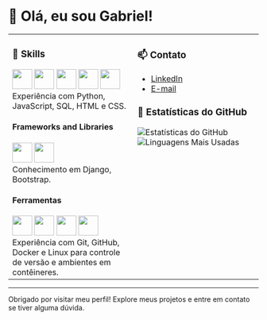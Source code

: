# 👋 Olá, eu sou Gabriel!

<div align="center">

<table>
<tr>
<td width="50%" valign="top">

### 🚀 Skills
<div>
  <img src="https://cdn.jsdelivr.net/gh/devicons/devicon/icons/python/python-original.svg" width="40" height="40"/>
  <img src="https://cdn.jsdelivr.net/gh/devicons/devicon/icons/javascript/javascript-original.svg" width="40" height="40"/>
  <img src="https://cdn.jsdelivr.net/gh/devicons/devicon/icons/mysql/mysql-original.svg" width="40" height="40"/>
  <img src="https://cdn.jsdelivr.net/gh/devicons/devicon/icons/html5/html5-original.svg" width="40" height="40"/>
  <img src="https://cdn.jsdelivr.net/gh/devicons/devicon/icons/css3/css3-original.svg" width="40" height="40"/>
</div>
Experiência com Python, JavaScript, SQL, HTML e CSS.

#### Frameworks and Libraries
<div>
  <img src="https://cdn.jsdelivr.net/gh/devicons/devicon/icons/django/django-plain.svg" width="40" height="40" style="background:white;"/>
  <img src="https://cdn.jsdelivr.net/gh/devicons/devicon/icons/bootstrap/bootstrap-plain.svg" width="40" height="40"/>
</div>
Conhecimento em Django, Bootstrap.

#### Ferramentas
<div>
  <img src="https://cdn.jsdelivr.net/gh/devicons/devicon/icons/git/git-original.svg" width="40" height="40"/>
  <img src="https://cdn.jsdelivr.net/gh/devicons/devicon/icons/github/github-original.svg" width="40" height="40"/>
  <img src="https://cdn.jsdelivr.net/gh/devicons/devicon/icons/docker/docker-original.svg" width="40" height="40"/>
  <img src="https://cdn.jsdelivr.net/gh/devicons/devicon/icons/linux/linux-original.svg" width="40" height="40"/>
</div>
Experiência com Git, GitHub, Docker e Linux para controle de versão e ambientes em contêineres.

</td>
<td width="50%" valign="top">

### 📫 Contato

- [LinkedIn](https://www.linkedin.com/in/seu-usuario)
- [E-mail](mailto:seu-email@exemplo.com)

### 👀 Estatísticas do GitHub

![Estatísticas do GitHub](https://github-readme-stats.vercel.app/api?username=gabriecgaldino&show_icons=true&theme=radical)  
![Linguagens Mais Usadas](https://github-readme-stats.vercel.app/api/top-langs/?username=gabriecgaldino&layout=compact&theme=radical)

</td>
</tr>
</table>

</div>

---

Obrigado por visitar meu perfil! Explore meus projetos e entre em contato se tiver alguma dúvida.
